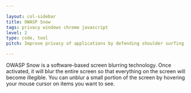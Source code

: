 ```yaml
---

layout: col-sidebar
title: OWASP Snow
tags: privacy windows chrome javascript
level: 2
type: code, tool
pitch: Improve privacy of applications by defending shoulder surfing

---
```


OWASP Snow is a software-based screen blurring technology. Once activated, it will blur the entire screen so that everything on the screen will become illegible. You can unblur a small portion of the screen by hovering your mouse cursor on items you want to see.

